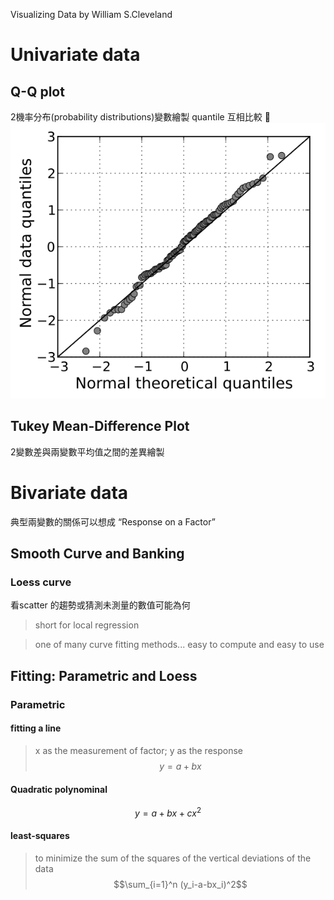 Visualizing Data by William S.Cleveland

# Univariate data
## Q-Q plot
2機率分布(probability distributions)變數繪製 quantile 互相比較
![qq.svg.png](qq.svg.png)

## Tukey Mean-Difference Plot
2變數差與兩變數平均值之間的差異繪製

# Bivariate data
典型兩變數的關係可以想成 “Response on a Factor”

## Smooth Curve and Banking
### Loess curve
看scatter 的趨勢或猜測未測量的數值可能為何
> short for local regression

> one of many curve fitting methods... easy to compute and easy to use

## Fitting: Parametric and Loess
### Parametric 
#### fitting a line
> x as the measurement of factor; y as the response 
$$y=a+bx$$
#### Quadratic polynominal
$$y=a+bx+cx^2$$
#### least-squares
 > to minimize the sum of the squares of the vertical deviations of the data
$$\sum_{i=1}^n (y_i-a-bx_i)^2$$
